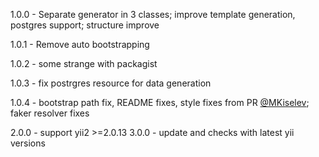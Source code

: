 1.0.0 - Separate generator in 3 classes; improve template generation, postgres support; structure improve

1.0.1 - Remove auto bootstrapping

1.0.2 - some strange with packagist

1.0.3 - fix postrgres resource for data generation

1.0.4 - bootstrap path fix, README fixes, style fixes from PR [@MKiselev](https://github.com/MKiselev); faker resolver fixes

2.0.0 - support yii2 >=2.0.13
3.0.0 - update and checks with latest yii versions 
